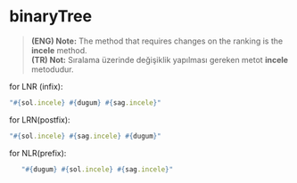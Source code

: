 # binaryTree
> **(ENG) Note:** The method that requires changes on the ranking is the **incele** method.\
> **(TR) Not:** Sıralama üzerinde değişiklik yapılması gereken metot **incele** metodudur.


for LNR (infix):
 ```ruby
 "#{sol.incele} #{dugum} #{sag.incele}"
```

for LRN(postfix):
```ruby
"#{sol.incele} #{sag.incele} #{dugum}"
```

for NLR(prefix): 
```ruby
   "#{dugum} #{sol.incele} #{sag.incele}"
```
  

   
   

